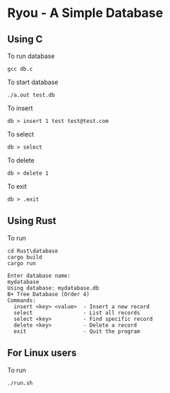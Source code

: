# Ryou - A Simple Database

## Using C

To run database

```
gcc db.c
```

To start database

```
./a.out test.db
```

To insert

```
db > insert 1 test test@test.com
```

To select

```
db > select
```

To delete

```
db > delete 1
```

To exit

```
db > .exit
```

## Using Rust

To run

```
cd Rust\database
cargo build
cargo run
```

```
Enter database name:
mydatabase
Using database: mydatabase.db
B+ Tree Database (Order 4)
Commands:
  insert <key> <value>  - Insert a new record
  select                - List all records
  select <key>          - Find specific record
  delete <key>          - Delete a record
  exit                  - Quit the program
```

## For Linux users

To run

```
./run.sh
```
